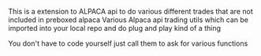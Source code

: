 This is a extension to ALPACA api to do various different trades that are not included in preboxed alpaca
Various Alpaca api trading utils which can be imported into your local repo and do plug and play kind of a thing

You don't have to code yourself just call them to ask for various functions


